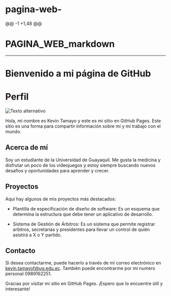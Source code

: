 # pagina-web-
@@ -1 +1,48 @@
# PAGINA_WEB_markdown

-------


# Bienvenido a mi página de GitHub

# Perfil 

![Texto alternativo](https://avatars.githubusercontent.com/u/107194704?s=400&u=0c18a5c26cb8bdf809bb41e2d3d4f4b53564ddab&v=4)


Hola, mi nombre es Kevin Tamayo y este es mi sitio en GitHub Pages. Este sitio es una forma para compartir información sobre mí y mi trabajo con el mundo.



## Acerca de mí



Soy un estudiante de la Universidad de Guayaquil. Me gusta la medicina y  disfrutar un poco de los videojuegos y estoy siempre buscando nuevos desafíos y oportunidades para aprender y crecer.



## Proyectos



Aquí hay algunos de mis proyectos más destacados:



- Plantilla de especificación de diseño de software: Es un esquema que determina la estructura que debe tener un aplicativo de desarrollo.

- Sistema de Gestión de Árbitros: Es un sistema que permite registrar arbitros, secretarias y presidentes para llevar un control de quién asistirá a X o Y partido.



## Contacto



Si desea contactarme, puede hacerlo a través de mi correo electrónico en kevin.tamayof@ug.edu.ec. También puede encontrarme por mi numero personal  0989162251.



Gracias por visitar mi sitio en GitHub Pages. ¡Espero que lo encuentre útil y interesante!
